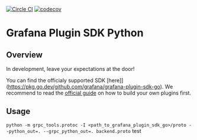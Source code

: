 [![Circle CI](https://img.shields.io/circleci/build/gh/grafana/grafana-plugin-sdk-python)](https://circleci.com/gh/grafana/grafana-plugin-sdk-python)
[![codecov](https://codecov.io/gh/grafana/grafana-plugin-sdk-python/branch/master/graph/badge.svg)](https://codecov.io/gh/grafana/grafana-plugin-sdk-python)

# Grafana Plugin SDK Python

## Overview

In development, leave your expectations at the door!

You can find the officialy supported SDK [here]](https://pkg.go.dev/github.com/grafana/grafana-plugin-sdk-go). We recommend to read the [official guide](https://grafana.com/docs/grafana/latest/developers/plugins/) on how to build your own plugins first.

## Usage

`python -m grpc_tools.protoc -I <path_to_grafana_plugin_sdk_go>/proto --python_out=. --grpc_python_out=. backend.proto`
test
